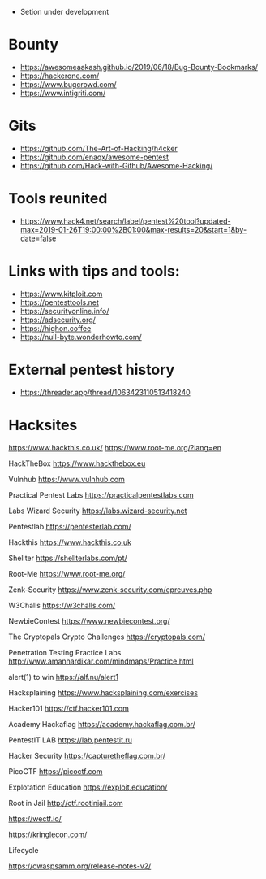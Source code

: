- Setion under development

# Bounty

- https://awesomeaakash.github.io/2019/06/18/Bug-Bounty-Bookmarks/
- https://hackerone.com/
- https://www.bugcrowd.com/
- https://www.intigriti.com/


# Gits

* https://github.com/The-Art-of-Hacking/h4cker
* https://github.com/enaqx/awesome-pentest
* https://github.com/Hack-with-Github/Awesome-Hacking/


# Tools reunited

* https://www.hack4.net/search/label/pentest%20tool?updated-max=2019-01-26T19:00:00%2B01:00&max-results=20&start=1&by-date=false


# Links with tips and tools:

* https://www.kitploit.com
* https://pentesttools.net
* https://securityonline.info/
* https://adsecurity.org/
* https://highon.coffee
* https://null-byte.wonderhowto.com/


# External pentest history

* https://threader.app/thread/1063423110513418240

# Hacksites

https://www.hackthis.co.uk/
https://www.root-me.org/?lang=en

HackTheBox
https://www.hackthebox.eu

Vulnhub
https://www.vulnhub.com

Practical Pentest Labs
https://practicalpentestlabs.com

Labs Wizard Security
https://labs.wizard-security.net

Pentestlab
https://pentesterlab.com/

Hackthis
https://www.hackthis.co.uk

Shellter
https://shellterlabs.com/pt/

Root-Me
https://www.root-me.org/

Zenk-Security
https://www.zenk-security.com/epreuves.php

W3Challs
https://w3challs.com/

NewbieContest
https://www.newbiecontest.org/

The Cryptopals Crypto Challenges
https://cryptopals.com/

Penetration Testing Practice Labs
http://www.amanhardikar.com/mindmaps/Practice.html

alert(1) to win
https://alf.nu/alert1

Hacksplaining
https://www.hacksplaining.com/exercises

Hacker101
https://ctf.hacker101.com

Academy Hackaflag
https://academy.hackaflag.com.br/

PentestIT LAB
https://lab.pentestit.ru

Hacker Security
https://capturetheflag.com.br/

PicoCTF
https://picoctf.com

Explotation Education
https://exploit.education/

Root in Jail
http://ctf.rootinjail.com

https://wectf.io/

https://kringlecon.com/

Lifecycle

https://owaspsamm.org/release-notes-v2/